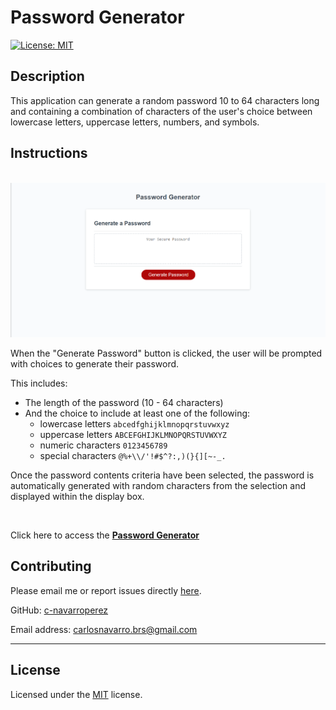 # Password Generator

[![License: MIT ](https://img.shields.io/badge/License-MIT-yellow.svg)](https://opensource.org/licenses/MIT)

## Description

This application can generate a random password 10 to 64 characters long and containing a combination of characters of the user's choice between lowercase letters, uppercase letters, numbers, and symbols.

## Instructions

<br>

<img src="./assets/images/password-generator-screenshot.png" alt="Screen capture of the landing screen">

<br>

When the "Generate Password" button is clicked, the user will be prompted with choices to generate their password.

This includes:
* The length of the password (10 - 64 characters)
* And the choice to include at least one of the following:
    * lowercase letters     `abcedfghijklmnopqrstuvwxyz`
    * uppercase letters     `ABCEFGHIJKLMNOPQRSTUVWXYZ`
    * numeric characters    `0123456789`
    * special characters    `@%+\\/'!#$^?:,)(}{][~-_.`


Once the password contents criteria have been selected, the password is automatically generated with random characters from the selection and displayed within the display box.

<br>

Click here to access the [**Password Generator**](https://c-navarroperez.github.io/PasswordNator/) 

## Contributing 
Please email me or report issues directly [here](https://github.com/c-navarroperez/PasswordNator/issues).

GitHub: [c-navarroperez](https://github.com/c-navarroperez)

Email address: carlosnavarro.brs@gmail.com

---

## License

Licensed under the [MIT](LICENSE) license.
